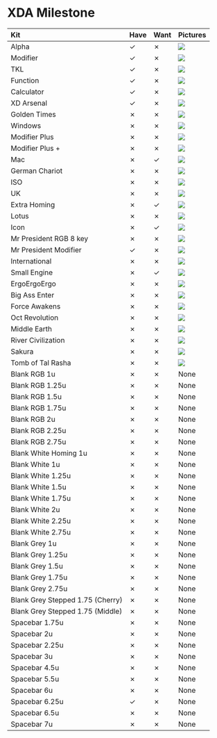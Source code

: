 # XDA Milestone

| Kit                                   | Have    | Want    | Pictures |
| :-------------------------------------| :------ | :------ | :------- |
| Alpha                                 |    ✓    |    ✗    | ![](https://raw.githubusercontent.com/barnumbirr/keysets/master/doc/xda_milestone/xda_milestone_alpha.png) |
| Modifier                              |    ✓    |    ✗    | ![](https://raw.githubusercontent.com/barnumbirr/keysets/master/doc/xda_milestone/xda_milestone_modifier.png) |
| TKL                                   |    ✓    |    ✗    | ![](https://raw.githubusercontent.com/barnumbirr/keysets/master/doc/xda_milestone/xda_milestone_tkl.png) |
| Function                              |    ✓    |    ✗    | ![](https://raw.githubusercontent.com/barnumbirr/keysets/master/doc/xda_milestone/xda_milestone_function.png) |
| Calculator                            |    ✓    |    ✗    | ![](https://raw.githubusercontent.com/barnumbirr/keysets/master/doc/xda_milestone/xda_milestone_calculator.png) |
| XD Arsenal                            |    ✓    |    ✗    | ![](https://raw.githubusercontent.com/barnumbirr/keysets/master/doc/xda_milestone/xda_milestone_xd_arsenal.png) |
| Golden Times                          |    ✗    |    ✗    | ![](https://raw.githubusercontent.com/barnumbirr/keysets/master/doc/xda_milestone/xda_milestone_golden_times.png) |
| Windows                               |    ✗    |    ✗    | ![](https://raw.githubusercontent.com/barnumbirr/keysets/master/doc/xda_milestone/xda_milestone_windows.png) |
| Modifier Plus                         |    ✗    |    ✗    | ![](https://raw.githubusercontent.com/barnumbirr/keysets/master/doc/xda_milestone/xda_milestone_modifier_plus.png) |
| Modifier Plus +                       |    ✗    |    ✗    | ![](https://raw.githubusercontent.com/barnumbirr/keysets/master/doc/xda_milestone/xda_milestone_modifier_plus+.png) |
| Mac                                   |    ✗    |    ✓    | ![](https://raw.githubusercontent.com/barnumbirr/keysets/master/doc/xda_milestone/xda_milestone_mac.png) |
| German Chariot                        |    ✗    |    ✗    | ![](https://raw.githubusercontent.com/barnumbirr/keysets/master/doc/xda_milestone/xda_milestone_german_chariot.png) |
| ISO                                   |    ✗    |    ✗    | ![](https://raw.githubusercontent.com/barnumbirr/keysets/master/doc/xda_milestone/xda_milestone_uk_iso.png) |
| UK                                    |    ✗    |    ✗    | ![](https://raw.githubusercontent.com/barnumbirr/keysets/master/doc/xda_milestone/xda_milestone_iso.png) |
| Extra Homing                          |    ✗    |    ✓    | ![](https://raw.githubusercontent.com/barnumbirr/keysets/master/doc/xda_milestone/xda_milestone_extra_homing.png) |
| Lotus                                 |    ✗    |    ✗    | ![](https://raw.githubusercontent.com/barnumbirr/keysets/master/doc/xda_milestone/xda_milestone_lotus.png) |
| Icon                                  |    ✗    |    ✓    | ![](https://raw.githubusercontent.com/barnumbirr/keysets/master/doc/xda_milestone/xda_milestone_icon.png) |
| Mr President RGB 8 key                |    ✗    |    ✗    | ![](https://raw.githubusercontent.com/barnumbirr/keysets/master/doc/xda_milestone/xda_milestone_mr_president_rgb_8_key.png) |
| Mr President Modifier                 |    ✓    |    ✗    | ![](https://raw.githubusercontent.com/barnumbirr/keysets/master/doc/xda_milestone/xda_milestone_mr_president_modifier.png) |
| International                         |    ✗    |    ✗    | ![](https://raw.githubusercontent.com/barnumbirr/keysets/master/doc/xda_milestone/xda_milestone_international.png) |
| Small Engine                          |    ✗    |    ✓    | ![](https://raw.githubusercontent.com/barnumbirr/keysets/master/doc/xda_milestone/xda_milestone_small_engine.png) |
| ErgoErgoErgo                          |    ✗    |    ✗    | ![](https://raw.githubusercontent.com/barnumbirr/keysets/master/doc/xda_milestone/xda_milestone_ergoergoergo.png) |
| Big Ass Enter                         |    ✗    |    ✗    | ![](https://raw.githubusercontent.com/barnumbirr/keysets/master/doc/xda_milestone/xda_milestone_big_ass_enter.png) |
| Force Awakens                         |    ✗    |    ✗    | ![](https://raw.githubusercontent.com/barnumbirr/keysets/master/doc/xda_milestone/xda_milestone_force_awakens.png) |
| Oct Revolution                        |    ✗    |    ✗    | ![](https://raw.githubusercontent.com/barnumbirr/keysets/master/doc/xda_milestone/xda_milestone_oct_revolution.png) |
| Middle Earth                          |    ✗    |    ✗    | ![](https://raw.githubusercontent.com/barnumbirr/keysets/master/doc/xda_milestone/xda_milestone_middle_earth.png) |
| River Civilization                    |    ✗    |    ✗    | ![](https://raw.githubusercontent.com/barnumbirr/keysets/master/doc/xda_milestone/xda_milestone_river_civilization.png) |
| Sakura                                |    ✗    |    ✗    | ![](https://raw.githubusercontent.com/barnumbirr/keysets/master/doc/xda_milestone/xda_milestone_sakura.png) |
| Tomb of Tal Rasha                     |    ✗    |    ✗    | ![](https://raw.githubusercontent.com/barnumbirr/keysets/master/doc/xda_milestone/xda_milestone_tal_rasha.png) |
| Blank RGB 1u                          |    ✗    |    ✗    | None |
| Blank RGB 1.25u                       |    ✗    |    ✗    | None |
| Blank RGB 1.5u                        |    ✗    |    ✗    | None |
| Blank RGB 1.75u                       |    ✗    |    ✗    | None |
| Blank RGB 2u                          |    ✗    |    ✗    | None |
| Blank RGB 2.25u                       |    ✗    |    ✗    | None |
| Blank RGB 2.75u                       |    ✗    |    ✗    | None |
| Blank White Homing 1u                 |    ✗    |    ✗    | None |
| Blank White 1u                        |    ✗    |    ✗    | None |
| Blank White 1.25u                     |    ✗    |    ✗    | None |
| Blank White 1.5u                      |    ✗    |    ✗    | None |
| Blank White 1.75u                     |    ✗    |    ✗    | None |
| Blank White 2u                        |    ✗    |    ✗    | None |
| Blank White 2.25u                     |    ✗    |    ✗    | None |
| Blank White 2.75u                     |    ✗    |    ✗    | None |
| Blank Grey 1u                         |    ✗    |    ✗    | None |
| Blank Grey 1.25u                      |    ✗    |    ✗    | None |
| Blank Grey 1.5u                       |    ✗    |    ✗    | None |
| Blank Grey 1.75u                      |    ✗    |    ✗    | None |
| Blank Grey 2.75u                      |    ✗    |    ✗    | None |
| Blank Grey Stepped 1.75 (Cherry)      |    ✗    |    ✗    | None |
| Blank Grey Stepped 1.75 (Middle)      |    ✗    |    ✗    | None |
| Spacebar 1.75u                        |    ✗    |    ✗    | None |
| Spacebar 2u                           |    ✗    |    ✗    | None |
| Spacebar 2.25u                        |    ✗    |    ✗    | None |
| Spacebar 3u                           |    ✗    |    ✗    | None |
| Spacebar 4.5u                         |    ✗    |    ✗    | None |
| Spacebar 5.5u                         |    ✗    |    ✗    | None |
| Spacebar 6u                           |    ✗    |    ✗    | None |
| Spacebar 6.25u                        |    ✓    |    ✗    | None |
| Spacebar 6.5u                         |    ✗    |    ✗    | None |
| Spacebar 7u                           |    ✗    |    ✗    | None |
